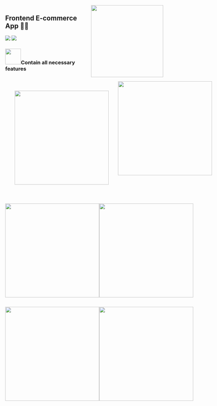 <img align='right' src="https://media.giphy.com/media/M9gbBd9nbDrOTu1Mqx/giphy.gif" width="230">
 
## Frontend E-commerce App 👨‍💻

[![](https://img.shields.io/badge/Facebook-AnhQuanNguyen-blue)](https://www.facebook.com/anhquan291/)
[![](https://img.shields.io/badge/Gmail-anhquan291%40gmail.com-red)](mailto:anhquan291@gmail.com)

### <img src="https://media.giphy.com/media/VgCDAzcKvsR6OM0uWg/giphy.gif" width="50">Contain all necessary features 

<div style="display: flex; margin-top:30px">
 <img src="https://i.imgur.com/oJqL4FG.png" style="margin:30" width="300">
 <img src="https://i.imgur.com/p3EwDuz.png" width="300">
</div>
<div style="display: flex; margin-top: 30px">
  <img src="https://i.imgur.com/2V2bjJz.png" width="300">
 <img src="https://i.imgur.com/Sj49rlK.png" width="300">
</div>
<div style="display: flex; margin-top: 30px">
 <img src="https://i.imgur.com/vnbPrl4.png" width="300">
 <img src="https://i.imgur.com/mT5Vjmj.png" width="300">
</div>




